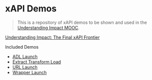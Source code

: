 # xAPI Demos
> This is a repository of xAPI demos to be shown and used in the [Understanding Impact MOOC]((https://www.ht2labs.com/resources/understanding-impact-final-xapi-frontier/?utm_source=github&utm_medium=cpc&utm_campaign=understanding_impact_mooc&utm_content=github-May18)).

[Understanding Impact: The Final xAPI Frontier](https://www.ht2labs.com/resources/understanding-impact-final-xapi-frontier/?utm_source=github&utm_medium=cpc&utm_campaign=understanding_impact_mooc&utm_content=github-May18)

Included Demos
- [ADL Launch](/adl-launch)
- [Extract Transform Load](/etl-demo)
- [URL Launch](/url-launch)
- [Wrapper Launch](/wrapper-launch)
